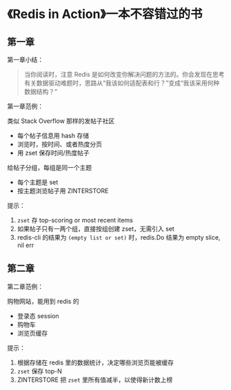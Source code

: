 # 《Redis in Action》一本不容错过的书

## 第一章

第一章小结：

> 当你阅读时，注意 Redis 是如何改变你解决问题的方法的。你会发现在思考有关数据驱动难题时，思路从“我该如何适配表和行？”变成“我该采用何种数据结构？”

第一章范例：

类似 Stack Overflow 那样的发帖子社区

* 每个帖子信息用 hash 存储
* 浏览时，按时间、或者热度分页
* 用 zset 保存时间/热度帖子

给帖子分组，每组是同一个主题

* 每个主题是 set
* 按主题浏览帖子用 ZINTERSTORE

提示：

1. `zset` 存 top-scoring or most recent items
1. 如果帖子只有一两个组，直接按组创建 zset，无需引入 set
1. redis-cli 的结果为 `(empty list or set)` 时，redis.Do 结果为 empty slice, nil err

## 第二章

第二章范例：

购物网站，能用到 redis 的

* 登录态 session
* 购物车
* 浏览页缓存

提示：

1. 根据存储在 redis 里的数据统计，决定哪些浏览页能被缓存
1. `zset` 保存 top-N
1. ZINTERSTORE 把 `zset` 里所有值减半，以使得新计数上榜


